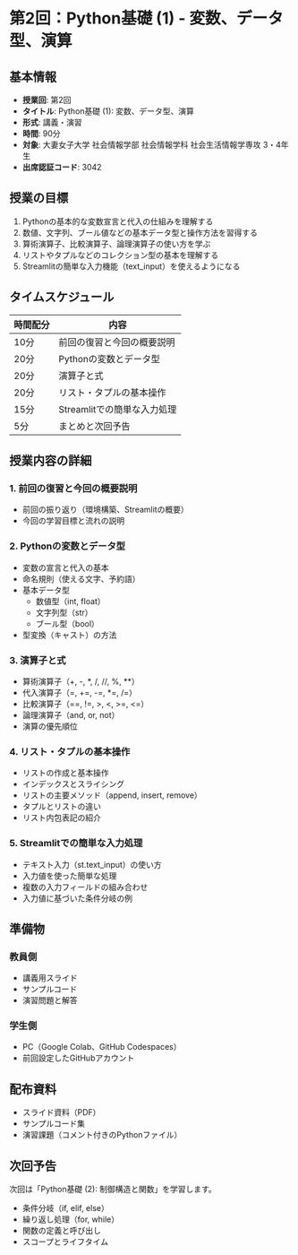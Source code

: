 # 第2回：Python基礎 (1) - 変数、データ型、演算

## 基本情報
- **授業回**: 第2回
- **タイトル**: Python基礎 (1): 変数、データ型、演算
- **形式**: 講義・演習
- **時間**: 90分
- **対象**: 大妻女子大学 社会情報学部 社会情報学科 社会生活情報学専攻 3・4年生
- **出席認証コード**: 3042

## 授業の目標
1. Pythonの基本的な変数宣言と代入の仕組みを理解する
2. 数値、文字列、ブール値などの基本データ型と操作方法を習得する
3. 算術演算子、比較演算子、論理演算子の使い方を学ぶ
4. リストやタプルなどのコレクション型の基本を理解する
5. Streamlitの簡単な入力機能（text_input）を使えるようになる

## タイムスケジュール
| 時間配分 | 内容 |
|---------|------|
| 10分 | 前回の復習と今回の概要説明 |
| 20分 | Pythonの変数とデータ型 |
| 20分 | 演算子と式 |
| 20分 | リスト・タプルの基本操作 |
| 15分 | Streamlitでの簡単な入力処理 |
| 5分 | まとめと次回予告 |

## 授業内容の詳細

### 1. 前回の復習と今回の概要説明
- 前回の振り返り（環境構築、Streamlitの概要）
- 今回の学習目標と流れの説明

### 2. Pythonの変数とデータ型
- 変数の宣言と代入の基本
- 命名規則（使える文字、予約語）
- 基本データ型
  - 数値型（int, float）
  - 文字列型（str）
  - ブール型（bool）
- 型変換（キャスト）の方法

### 3. 演算子と式
- 算術演算子（+, -, *, /, //, %, **）
- 代入演算子（=, +=, -=, *=, /=）
- 比較演算子（==, !=, >, <, >=, <=）
- 論理演算子（and, or, not）
- 演算の優先順位

### 4. リスト・タプルの基本操作
- リストの作成と基本操作
- インデックスとスライシング
- リストの主要メソッド（append, insert, remove）
- タプルとリストの違い
- リスト内包表記の紹介

### 5. Streamlitでの簡単な入力処理
- テキスト入力（st.text_input）の使い方
- 入力値を使った簡単な処理
- 複数の入力フィールドの組み合わせ
- 入力値に基づいた条件分岐の例

## 準備物
### 教員側
- 講義用スライド
- サンプルコード
- 演習問題と解答

### 学生側
- PC（Google Colab、GitHub Codespaces）
- 前回設定したGitHubアカウント

## 配布資料
- スライド資料（PDF）
- サンプルコード集
- 演習課題（コメント付きのPythonファイル）

## 次回予告
次回は「Python基礎 (2): 制御構造と関数」を学習します。
- 条件分岐（if, elif, else）
- 繰り返し処理（for, while）
- 関数の定義と呼び出し
- スコープとライフタイム 
